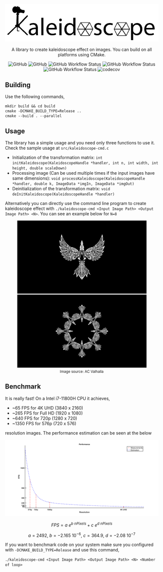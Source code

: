 <div align="center">

<picture>
<source media="(prefers-color-scheme: dark)" srcset="doc/images/logo-white.png"/>
<img src="doc/images/logo-black.png" alt="" width="850"/>
</picture>
<br>

A library to create kaleidoscope effect on images. You can build on all platforms using CMake.

![GitHub](https://img.shields.io/badge/Language-C-informational)
![GitHub](https://img.shields.io/github/license/egecetin/libKaleidoscope)
![GitHub Workflow Status](https://img.shields.io/github/actions/workflow/status/egecetin/libKaleidoscope/pre-commit.yml?branch=master&label=pre-commit&logo=precommit&logoColor=white)
![GitHub Workflow Status](https://img.shields.io/github/actions/workflow/status/egecetin/libKaleidoscope/codeql-analysis.yml?branch=master&label=CodeQL&logo=github)
![GitHub Workflow Status](https://img.shields.io/github/actions/workflow/status/egecetin/libKaleidoscope/os-builds.yml?branch=master&label=Build&logo=github&logoColor=white)
![codecov](https://codecov.io/gh/egecetin/libKaleidoscope/branch/master/graph/badge.svg?token=70EJQJRRBH)
</div>

## Building

Use the following commands,

```
mkdir build && cd build
cmake -DCMAKE_BUILD_TYPE=Release ..
cmake --build . --parallel
```

## Usage

The library has a simple usage and you need only three functions to use it. Check the sample usage at ```src/kaleidoscope-cmd.c```

- Initialization of the transformation matrix: ```int initKaleidoscope(KaleidoscopeHandle *handler, int n, int width, int height, double scaleDown)```
- Processing image (Can be used multiple times if the input images have same dimensions): ```void processKaleidoscope(KaleidoscopeHandle *handler, double k, ImageData *imgIn, ImageData *imgOut)```
- Deinitialization of the transformation matrix: ```void deInitKaleidoscope(KaleidoscopeHandle *handler)```

Alternatively you can directly use the command line program to create kaleidoscope effect with ```./kaleidoscope-cmd <Input Image Path> <Output Image Path> <N>```. You can see an example below for ```N=8```
<div align="center">
    <img src="doc/images/ac-synin.jpg" width="425"/> <img src="doc/images/ac-synin-out.jpg" width="425"/>
    <br>
    <small>Image source: AC Valhalla</small>
</div>

## Benchmark

It is really fast! On a Intel i7-11800H CPU it achieves,

- ~65 FPS for 4K UHD (3840 x 2160)
- ~265 FPS for Full HD (1920 x 1080)
- ~640 FPS for 720p (1280 x 720)
- ~1350 FPS for 576p (720 x 576)

resolution images. The performance estimation can be seen at the below

<div align="center">
    <picture>
    <source media="(prefers-color-scheme: dark)" srcset="doc/images/performance-white.png"/>
    <img src="doc/images/performance-black.png" alt="" width="850"/>
    </picture>
</div>

$$ FPS = a\text{ }e^{b\text{ }nPixels}+c\text{ }e^{d\text{ }nPixels} $$

$$ a = 2492 \text{, } b = -2.165\text{ }10^{-6} \text{, } c = 364.9 \text{, } d = -2.08\text{ }10^{-7} $$

If you want to benchmark code on your system make sure you configured with ```-DCMAKE_BUILD_TYPE=Release``` and use this command,

```./kaleidoscope-cmd <Input Image Path> <Output Image Path> <N> <Number of loop>```
